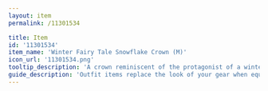 ```yaml
---
layout: item
permalink: /11301534

title: Item
id: '11301534'
item_name: 'Winter Fairy Tale Snowflake Crown (M)'
icon_url: '11301534.png'
tooltip_description: 'A crown reminiscent of the protagonist of a winter-themed fairy tale.'
guide_description: 'Outfit items replace the look of your gear when equipped.'
---
```

